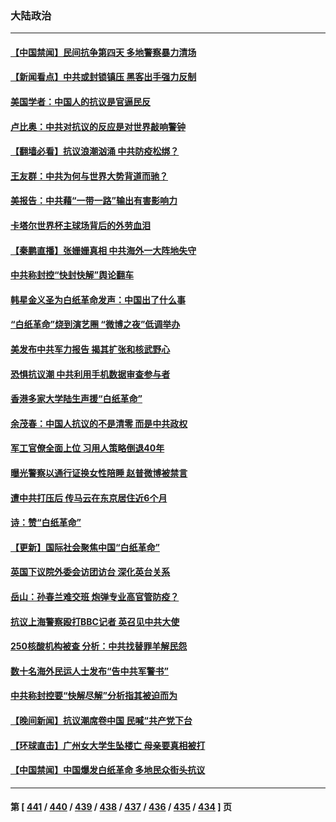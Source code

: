 ### 大陆政治
---
#### [【中国禁闻】民间抗争第四天 多地警察暴力清场](../../pages/ncid277/n13875623.md) 
#### [【新闻看点】中共或封锁镇压 黑客出手强力反制](../../pages/ncid277/n13875658.md) 
#### [美国学者：中国人的抗议是官逼民反](../../pages/ncid277/n13875852.md) 
#### [卢比奥：中共对抗议的反应是对世界敲响警钟](../../pages/ncid277/n13875828.md) 
#### [【翻墙必看】抗议浪潮汹涌 中共防疫松绑？](../../pages/ncid277/n13875800.md) 
#### [王友群：中共为何与世界大势背道而驰？](../../pages/ncid277/n13875638.md) 
#### [美报告：中共藉“一带一路”输出有害影响力](../../pages/ncid277/n13875278.md) 
#### [卡塔尔世界杯主球场背后的外劳血泪](../../pages/ncid277/n13875681.md) 
#### [【秦鹏直播】张姗姗真相 中共海外一大阵地失守](../../pages/ncid277/n13875626.md) 
#### [中共称封控“快封快解”舆论翻车](../../pages/ncid277/n13875668.md) 
#### [韩星金义圣为白纸革命发声：中国出了什么事](../../pages/ncid277/n13875645.md) 
#### [“白纸革命”烧到演艺圈 “微博之夜”低调举办](../../pages/ncid277/n13875558.md) 
#### [美发布中共军力报告 揭其扩张和核武野心](../../pages/ncid277/n13875585.md) 
#### [恐惧抗议潮 中共利用手机数据审查参与者](../../pages/ncid277/n13875552.md) 
#### [香港多家大学陆生声援“白纸革命”](../../pages/ncid277/n13875553.md) 
#### [余茂春：中国人抗议的不是清零 而是中共政权](../../pages/ncid277/n13875591.md) 
#### [军工官僚全面上位 习用人策略倒退40年](../../pages/ncid277/n13875068.md) 
#### [曝光警察以通行证换女性陪睡 赵普微博被禁言](../../pages/ncid277/n13875549.md) 
#### [遭中共打压后 传马云在东京居住近6个月](../../pages/ncid277/n13875526.md) 
#### [诗：赞“白纸革命”](../../pages/ncid277/n13875530.md) 
#### [【更新】国际社会聚焦中国“白纸革命”](../../pages/ncid277/n13875376.md) 
#### [英国下议院外委会访团访台 深化英台关系](../../pages/ncid277/n13875499.md) 
#### [岳山：孙春兰难交班 炮弹专业高官管防疫？](../../pages/ncid277/n13875285.md) 
#### [抗议上海警察殴打BBC记者 英召见中共大使](../../pages/ncid277/n13875474.md) 
#### [250核酸机构被查 分析：中共找替罪羊解民怨](../../pages/ncid277/n13875428.md) 
#### [数十名海外民运人士发布“告中共军警书”](../../pages/ncid277/n13875402.md) 
#### [中共称封控要“快解尽解”分析指其被迫而为](../../pages/ncid277/n13875383.md) 
#### [【晚间新闻】抗议潮席卷中国 民喊“共产党下台](../../pages/ncid277/n13875348.md) 
#### [【环球直击】广州女大学生坠楼亡 母亲要真相被打](../../pages/ncid277/n13874991.md) 
#### [【中国禁闻】中国爆发白纸革命 多地民众街头抗议](../../pages/ncid277/n13874941.md) 

---
#### 第 [ [441](./441.md) / [440](./440.md) / [439](./439.md) / [438](./438.md) / [437](./437.md) / [436](./436.md) / [435](./435.md) / [434](./434.md) ] 页
